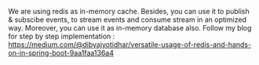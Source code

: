 We are using redis as in-memory cache. Besides, you can use it to publish & subscibe events, to stream events and consume stream in an optimized way. Moreover, you can use it as in-memory database also.
Follow my blog for step by step implementation : https://medium.com/@dibyajyotidhar/versatile-usage-of-redis-and-hands-on-in-spring-boot-9aa1faa136a4
